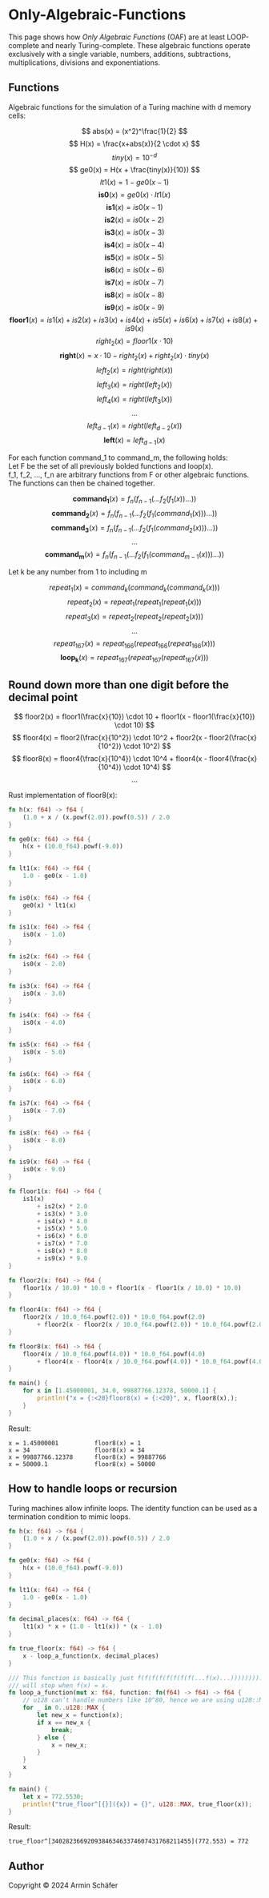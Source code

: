 # Only-Algebraic-Functions

This page shows how _Only Algebraic Functions_ (OAF) are at least LOOP-complete and nearly Turing-complete. These algebraic functions operate exclusively with a single variable, numbers, additions, subtractions, multiplications, divisions and exponentiations.

## Functions

Algebraic functions for the simulation of a Turing machine with d memory cells:

$$
abs(x) = (x^2)^\frac{1}{2}
$$
$$
H(x) = \frac{x+abs(x)}{2 \cdot x}
$$
$$
tiny(x) = 10^{-d}
$$
$$
ge0(x) = H(x + \frac{tiny(x)}{10})
$$
$$
lt1(x) = 1-ge0(x-1)
$$
$$
\boldsymbol{is0}(x) = ge0(x) \cdot lt1(x)
$$
$$
\boldsymbol{is1}(x) = is0(x - 1)
$$
$$
\boldsymbol{is2}(x) = is0(x - 2)
$$
$$
\boldsymbol{is3}(x) = is0(x - 3)
$$
$$
\boldsymbol{is4}(x) = is0(x - 4)
$$
$$
\boldsymbol{is5}(x) = is0(x - 5)
$$
$$
\boldsymbol{is6}(x) = is0(x - 6)
$$
$$
\boldsymbol{is7}(x) = is0(x - 7)
$$
$$
\boldsymbol{is8}(x) = is0(x - 8)
$$
$$
\boldsymbol{is9}(x) = is0(x - 9)
$$
$$
\boldsymbol{floor1}(x) = is1(x) + is2(x) + is3(x) + is4(x) + is5(x) + is6(x) + is7(x) + is8(x) + is9(x)
$$
$$
right_2(x) = floor1(x \cdot 10)
$$
$$
\boldsymbol{right}(x) = x \cdot 10 - right_2(x) + right_2(x) \cdot tiny(x)
$$
$$
left_2(x) = right(right(x))
$$
$$
left_3(x) = right(left_2(x))
$$
$$
left_4(x) = right(left_3(x))
$$
$$
...
$$
$$
left_{d-1}(x) = right(left_{d-2}(x))
$$
$$
\boldsymbol{left}(x) = left_{d-1}(x)
$$

For each function command_1 to command_m, the following holds:  
Let F be the set of all previously bolded functions and loop(x).  
f_1, f_2, ..., f_n are arbitrary functions from F or other algebraic functions.  
The functions can then be chained together.

$$
\boldsymbol{command_1}(x) = f_n( f_{n-1}( ... f_2(f_1(x)) ... ))
$$
$$
\boldsymbol{command_2}(x) = f_n( f_{n-1}( ... f_2(f_1(command_1(x))) ... ))
$$
$$
\boldsymbol{command_3}(x) = f_n( f_{n-1}( ... f_2(f_1(command_2(x))) ... ))
$$
$$
...
$$
$$
\boldsymbol{command_m}(x) = f_n( f_{n-1}( ... f_2(f_1(command_{m-1}(x))) ... ))
$$

Let k be any number from 1 to including m

$$
repeat_1(x) = command_k(command_k(command_k(x)))
$$
$$
repeat_2(x) = repeat_1(repeat_1(repeat_1(x)))
$$
$$
repeat_3(x) = repeat_2(repeat_2(repeat_2(x)))
$$
$$
...
$$
$$
repeat_{167}(x) = repeat_{166}(repeat_{166}(repeat_{166}(x)))
$$
$$
\boldsymbol{loop_k}(x) = repeat_{167}(repeat_{167}(repeat_{167}(x)))
$$

## Round down more than one digit before the decimal point

$$
floor2(x) = floor1(\frac{x}{10}) \cdot 10 + floor1(x - floor1(\frac{x}{10}) \cdot 10)
$$
$$
floor4(x) = floor2(\frac{x}{10^2}) \cdot 10^2 + floor2(x - floor2(\frac{x}{10^2}) \cdot 10^2)
$$
$$
floor8(x) = floor4(\frac{x}{10^4}) \cdot 10^4 + floor4(x - floor4(\frac{x}{10^4}) \cdot 10^4)
$$
$$
...
$$

Rust implementation of floor8(x):

```rust
fn h(x: f64) -> f64 {
    (1.0 + x / (x.powf(2.0)).powf(0.5)) / 2.0
}

fn ge0(x: f64) -> f64 {
    h(x + (10.0_f64).powf(-9.0))
}

fn lt1(x: f64) -> f64 {
    1.0 - ge0(x - 1.0)
}

fn is0(x: f64) -> f64 {
    ge0(x) * lt1(x)
}

fn is1(x: f64) -> f64 {
    is0(x - 1.0)
}

fn is2(x: f64) -> f64 {
    is0(x - 2.0)
}

fn is3(x: f64) -> f64 {
    is0(x - 3.0)
}

fn is4(x: f64) -> f64 {
    is0(x - 4.0)
}

fn is5(x: f64) -> f64 {
    is0(x - 5.0)
}

fn is6(x: f64) -> f64 {
    is0(x - 6.0)
}

fn is7(x: f64) -> f64 {
    is0(x - 7.0)
}

fn is8(x: f64) -> f64 {
    is0(x - 8.0)
}

fn is9(x: f64) -> f64 {
    is0(x - 9.0)
}

fn floor1(x: f64) -> f64 {
    is1(x)
        + is2(x) * 2.0
        + is3(x) * 3.0
        + is4(x) * 4.0
        + is5(x) * 5.0
        + is6(x) * 6.0
        + is7(x) * 7.0
        + is8(x) * 8.0
        + is9(x) * 9.0
}

fn floor2(x: f64) -> f64 {
    floor1(x / 10.0) * 10.0 + floor1(x - floor1(x / 10.0) * 10.0)
}

fn floor4(x: f64) -> f64 {
    floor2(x / 10.0_f64.powf(2.0)) * 10.0_f64.powf(2.0)
        + floor2(x - floor2(x / 10.0_f64.powf(2.0)) * 10.0_f64.powf(2.0))
}

fn floor8(x: f64) -> f64 {
    floor4(x / 10.0_f64.powf(4.0)) * 10.0_f64.powf(4.0)
        + floor4(x - floor4(x / 10.0_f64.powf(4.0)) * 10.0_f64.powf(4.0))
}

fn main() {
    for x in [1.45000001, 34.0, 99887766.12378, 50000.1] {
        println!("x = {:<20}floor8(x) = {:<20}", x, floor8(x),);
    }
}
```

Result:

```
x = 1.45000001          floor8(x) = 1                   
x = 34                  floor8(x) = 34                  
x = 99887766.12378      floor8(x) = 99887766            
x = 50000.1             floor8(x) = 50000  
```

## How to handle loops or recursion

Turing machines allow infinite loops. The identity function can be used as a termination condition to mimic loops.

```rust
fn h(x: f64) -> f64 {
    (1.0 + x / (x.powf(2.0)).powf(0.5)) / 2.0
}

fn ge0(x: f64) -> f64 {
    h(x + (10.0_f64).powf(-9.0))
}

fn lt1(x: f64) -> f64 {
    1.0 - ge0(x - 1.0)
}

fn decimal_places(x: f64) -> f64 {
    lt1(x) * x + (1.0 - lt1(x)) * (x - 1.0)
}

fn true_floor(x: f64) -> f64 {
    x - loop_a_function(x, decimal_places)
}

/// This function is basically just f(f(f(f(f(f(f(f(...f(x)...)))))))). But it
/// will stop when f(x) = x.
fn loop_a_function(mut x: f64, function: fn(f64) -> f64) -> f64 {
    // u128 can’t handle numbers like 10^80, hence we are using u128::MAX.
    for _ in 0..u128::MAX {
        let new_x = function(x);
        if x == new_x {
            break;
        } else {
            x = new_x;
        }
    }
    x
}

fn main() {
    let x = 772.5530;
    println!("true_floor^[{}]({x}) = {}", u128::MAX, true_floor(x));
}
```

Result:

```
true_floor^[340282366920938463463374607431768211455](772.553) = 772
```

## Author

Copyright &copy; 2024 Armin Schäfer
